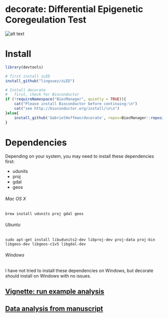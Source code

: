 
# decorate: Differential Epigenetic Coregeulation Test

![alt text](https://hoffmg01.u.hpc.mssm.edu/software/decorate/workflow.png)

# Install
```r
library(devtools)

# first install sLED
install_github("lingxuez/sLED")

# Install decorate
# 	first, check for Bioconductor
if (!requireNamespace("BiocManager", quietly = TRUE)){
	cat("Please install Bioconductor before continuing:\n")
	cat("see http://bioconductor.org/install/\n\n")
}else{
	install_github('GabrielHoffman/decorate', repos=BiocManager::repositories())
}   
```

# Dependencies
Depending on your system, you may need to install these dependencies first: 
- udunits 
- proj
- gdal 
- geos

###### Mac OS X
```brew install udunits proj gdal geos```

###### Ubuntu
```sudo apt-get install libudunits2-dev libproj-dev proj-data proj-bin libgeos-dev libgeos-c1v5 libgdal-dev```

###### Windows
I have not tried to install these dependencies on Windows, but decorate should install on Windows with no issues.


## [Vignette: run example analysis](https://hoffmg01.u.hpc.mssm.edu/software/decorate/decorate_example.html)

## [Data analysis from manuscript](https://www.synapse.org/#!Synapse:syn20742092)
